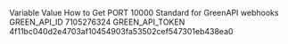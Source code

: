 Variable	Value	How to Get
PORT	10000	Standard for GreenAPI webhooks
GREEN_API_ID	7105276324
GREEN_API_TOKEN	4f11bc040d2e4703af10454903fa53502cef547301eb438ea0
